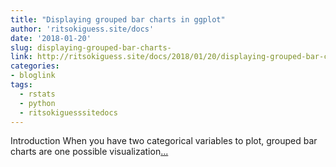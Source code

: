```yaml
---
title: "Displaying grouped bar charts in ggplot"
author: 'ritsokiguess.site/docs'
date: '2018-01-20'
slug: displaying-grouped-bar-charts-
link: http://ritsokiguess.site/docs/2018/01/20/displaying-grouped-bar-charts-in-ggplot/
categories:
- bloglink
tags:
  - rstats
  - python
  - ritsokiguesssitedocs
---
```


Introduction When you have two categorical variables to plot, grouped bar charts are one possible visualization[... <i class="fas fa-external-link-alt"></i>](http://ritsokiguess.site/docs/2018/01/20/displaying-grouped-bar-charts-in-ggplot/)

